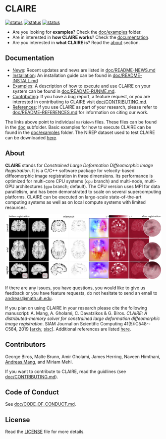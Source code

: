 # CLAIRE

[![status](https://img.shields.io/badge/arXiv-1808.04487-red)](https://arxiv.org/abs/1808.04487)
[![status](https://img.shields.io/badge/licencse-GPL-blue)](https://github.com/andreasmang/claire/tree/master/LICENSE)
[![status](https://joss.theoj.org/papers/d4af0a15946fd2161935be018820243b/status.svg)](https://joss.theoj.org/papers/d4af0a15946fd2161935be018820243b)


* Are you looking for **examples**? Check the [doc/examples](https://github.com/andreasmang/claire/tree/master/doc/examples) folder.
* Are in interested in **how CLAIRE works**? Check the [documentation](#clairedoc).
* Are you interested in **what CLAIRE is**? Read the [about](#claireabout) section.

## Documentation <a name="clairedoc"></a>
* [News](doc/README-NEWS.md): Recent updates and news are listed in [doc/README-NEWS.md](doc/README-NEWS.md)
* [Installation](doc/README-INSTALL.md): An installation guide can be found in [doc/README-INSTALL.md](doc/README-INSTALL.md)
* [Examples](doc/README-RUNME.md): A description of how to execute and use CLAIRE on your system can be found in [doc/README-RUNME.md](doc/README-RUNME.md).
* [Contributing](doc/CONTRIBUTING.md): If you have a bug report, a feature request, or you are interested in contributing to CLAIRE visit [doc/CONTRIBUTING.md](doc/CONTRIBUTING.md).
* [References](doc/README-REFERENCES.md): If you use CLAIRE as part of your research, please refer to [doc/README-REFERENCES.md](doc/README-REFERENCES.md) for information on citing our work.

The links above point to individual `markdown` files. These files can be found in the [doc](https://github.com/andreasmang/claire/tree/master/doc) subfolder. Basic examples for how to execute CLAIRE can be found in the [doc/examples](https://github.com/andreasmang/claire/tree/master/doc/examples) folder. The NIREP dataset used to test CLAIRE can be downloaded [here](https://github.com/andreasmang/nirep).

## About <a name="claireabout"></a>
**CLAIRE** stands for *Constrained Large Deformation Diffeomorphic Image Registration*. It is a C/C++ software package for velocity-based diffeomorphic image registration in three dimensions. Its performance is optimized for multi-core CPU systems (`cpu` branch) and multi-node, multi-GPU architectures (`gpu` branch; default). The CPU version uses MPI for data parallelism, and has been demonstrated to scale on several supercomputing platforms. CLAIRE can be executed on large-scale state-of-the-art computing systems as well as on local compute systems with limited resources.

<p align="center">
<img src="doc/figs/claire4brains.jpg" alt="CLAIRE4Brains"  width="800"/>
</p>

If there are any issues, you have questions, you would like to give us feedback or you have feature requests, do not hesitate to send an email to <andreas@math.uh.edu>.

If you plan on using CLAIRE in your research please cite the following manuscript:
A. Mang, A. Gholami, C. Davatzikos & G. Biros. *CLAIRE: A distributed-memory solver for constrained large deformation diffeomorphic image registration*. SIAM Journal on Scientific Computing 41(5):C548--C584, 2019 [[arxiv](https://arxiv.org/abs/1808.04487), [sisc](https://epubs.siam.org/doi/abs/10.1137/18M1207818)]. Additional references are listed [here](doc/README-REFERENCES.md).

## Contributors
George Biros, Malte Brunn, Amir Gholami, James Herring, Naveen Himthani, [Andreas Mang](mailto:andreas@math.uh.edu), and Miriam Mehl.

If you want to contribute to CLAIRE, read the guidlines (see [doc/CONTRIBUTING.md](doc/CONTRIBUTING.md)). 

## Code of Conduct
See [doc/CODE_OF_CONDUCT.md](doc/CODE_OF_CONDUCT.md).

## License
Read the [LICENSE](https://github.com/andreasmang/claire/tree/master/LICENSE) file for more details.

